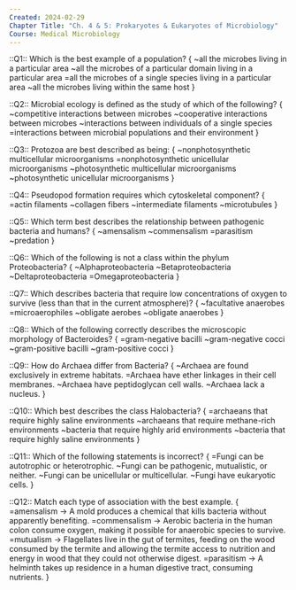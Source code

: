 ```yaml
---
Created: 2024-02-29
Chapter Title: "Ch. 4 & 5: Prokaryotes & Eukaryotes of Microbiology"
Course: Medical Microbiology
---
```



::Q1:: Which is the best example of a population? {
    ~all the microbes living in a particular area
    ~all the microbes of a particular domain living in a particular area
    =all the microbes of a single species living in a particular area
    ~all the microbes living within the same host
}

::Q2:: Microbial ecology is defined as the study of which of the following? {
    ~competitive interactions between microbes
    ~cooperative interactions between microbes
    ~interactions between individuals of a single species
    =interactions between microbial populations and their environment
}

::Q3:: Protozoa are best described as being: {
    ~nonphotosynthetic multicellular microorganisms
    =nonphotosynthetic unicellular microorganisms
    ~photosynthetic multicellular microorganisms
    ~photosynthetic unicellular microorganisms
}

::Q4:: Pseudopod formation requires which cytoskeletal component? {
    =actin filaments
    ~collagen fibers
    ~intermediate filaments
    ~microtubules
}

::Q5:: Which term best describes the relationship between pathogenic bacteria and humans? {
    ~amensalism
    ~commensalism
    =parasitism
    ~predation
}

::Q6:: Which of the following is not a class within the phylum Proteobacteria? {
    ~Alphaproteobacteria
    ~Betaproteobacteria
    ~Deltaproteobacteria
    =Omegaproteobacteria
}

::Q7:: Which describes bacteria that require low concentrations of oxygen to survive (less than that in the current atmosphere)? {
    ~facultative anaerobes
    =microaerophiles
    ~obligate aerobes
    ~obligate anaerobes
}

::Q8:: Which of the following correctly describes the microscopic morphology of Bacteroides? {
    =gram-negative bacilli
    ~gram-negative cocci
    ~gram-positive bacilli
    ~gram-positive cocci
}

::Q9:: How do Archaea differ from Bacteria? {
    ~Archaea are found exclusively in extreme habitats.
    =Archaea have ether linkages in their cell membranes.
    ~Archaea have peptidoglycan cell walls.
    ~Archaea lack a nucleus.
}

::Q10:: Which best describes the class Halobacteria? {
    =archaeans that require highly saline environments
    ~archaeans that require methane-rich environments
    ~bacteria that require highly arid environments
    ~bacteria that require highly saline environments
}

::Q11:: Which of the following statements is incorrect? {
    =Fungi can be autotrophic or heterotrophic.
    ~Fungi can be pathogenic, mutualistic, or neither.
    ~Fungi can be unicellular or multicellular.
    ~Fungi have eukaryotic cells.
}

::Q12:: Match each type of association with the best example. {
    =amensalism -> A mold produces a chemical that kills bacteria without apparently benefiting.
    =commensalism -> Aerobic bacteria in the human colon consume oxygen, making it possible for anaerobic species to survive.
    =mutualism -> Flagellates live in the gut of termites, feeding on the wood consumed by the termite and allowing the termite access to nutrition and energy in wood that they could not otherwise digest.
    =parasitism -> A helminth takes up residence in a human digestive tract, consuming nutrients.
}
